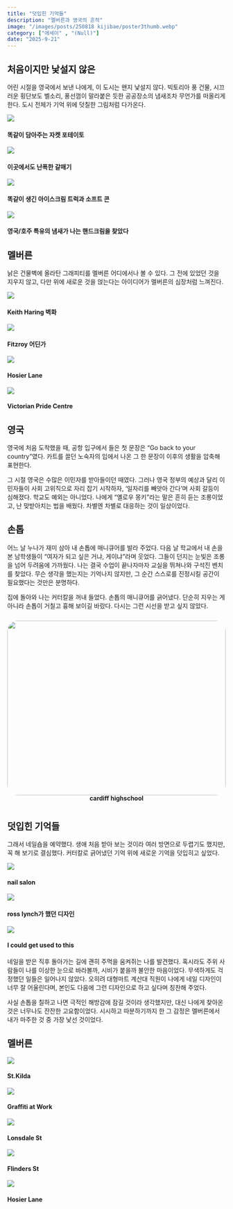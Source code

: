 ```yaml
---
title: "덧입힌 기억들"
description: "멜버른과 영국의 흔적"
image: "/images/posts/250818 kijibae/poster3thumb.webp"
category: ["에세이" , "(Null)"]
date: "2025-9-21"
---
```


## 처음이지만 낯설지 않은

어린 시절을 영국에서 보낸 나에게, 이 도시는 왠지 낯설지 않다. 빅토리아 풍 건물, 시끄러운 횡단보도 벨소리, 풍선껌이 말라붙은 듯한 공공장소의 냄새조차 무언가를 떠올리게 한다. 도시 전체가 기억 위에 덧칠한 그림처럼 다가온다.



<div class="my-carousel">
  <div
    class="my-carousel-scroll"
    onwheel="
      if (this.matches(':hover')) {
        event.preventDefault();
        this.scrollBy({left: event.deltaY, behavior: 'auto'});
      }
    "
  >
    <div class="my-carousel-item">
      <img src="/images/posts/250818 kijibae/uk1.webp" class="my-carousel-img" />
      <h4 class="my-carousel-title">똑같이 담아주는 자켓 포테이토</h4>
    </div>
    <div class="my-carousel-item">
      <img src="/images/posts/250818 kijibae/uk2.webp" class="my-carousel-img" />
      <h4 class="my-carousel-title">이곳에서도 난폭한 갈매기</h4>
    </div>
    <div class="my-carousel-item">
      <img src="/images/posts/250818 kijibae/uk3.webp" class="my-carousel-img" />
      <h4 class="my-carousel-title">똑같이 생긴 아이스크림 트럭과 소프트 콘</h4>
    </div>
    <div class="my-carousel-item">
      <img src="/images/posts/250818 kijibae/uk6.webp" class="my-carousel-img" />
      <h4 class="my-carousel-title">영국/호주 특유의 냄새가 나는 핸드크림을 찾았다</h4>
    </div>
  </div>
</div>

## 멜버른

낡은 건물벽에 올라탄 그래피티를 멜버른 어디에서나 볼 수 있다. 그 전에 있었던 것을 지우지 않고, 다만 위에 새로운 것을 얹는다는 아이디어가 멜버른의 심장처럼 느껴진다.

<div class="my-carousel">
  <div
    class="my-carousel-scroll"
    onwheel="
      if (this.matches(':hover')) {
        event.preventDefault();
        this.scrollBy({left: event.deltaY, behavior: 'auto'});
      }
    "
  >
    <div class="my-carousel-item">
      <img src="/images/posts/250818 kijibae/doodle1.webp" class="my-carousel-img" />
      <h4 class="my-carousel-title">Keith Haring 벽화</h4>
    </div>
    <div class="my-carousel-item">
      <img src="/images/posts/250818 kijibae/doodle2.webp" class="my-carousel-img" />
      <h4 class="my-carousel-title">Fitzroy 어딘가</h4>
    </div>
    <div class="my-carousel-item">
      <img src="/images/posts/250818 kijibae/doodle5.webp" class="my-carousel-img" />
      <h4 class="my-carousel-title">Hosier Lane</h4>
    </div>
    <div class="my-carousel-item">
      <img src="/images/posts/250818 kijibae/doodle4.webp" class="my-carousel-img" />
      <h4 class="my-carousel-title">Victorian Pride Centre</h4>
    </div>
  </div>
</div>

## 영국

영국에 처음 도착했을 때, 공항 입구에서 들은 첫 문장은 “Go back to your country”였다. 카트를 끌던 노숙자의 입에서 나온 그 한 문장이 이후의 생활을 압축해 표현한다.

그 시절 영국은 수많은 이민자를 받아들이던 때였다. 그러나 영국 정부의 예상과 달리 이민자들이 사회 고위직으로 자리 잡기 시작하자, ‘일자리를 빼앗아 간다’며 사회 갈등이 심해졌다. 학교도 예외는 아니었다. 나에게 “옐로우 몽키”라는 말은 흔히 듣는 조롱이었고, 난 맞받아치는 법을 배웠다. 차별엔 차별로 대응하는 것이 일상이었다.


## 손톱

어느 날 누나가 재미 삼아 내 손톱에 매니큐어를 발라 주었다. 다음 날 학교에서 내 손을 본 남학생들이 “여자가 되고 싶은 거냐, 게이냐”라며 웃었다. 그들이 던지는 눈빛은 조롱을 넘어 두려움에 가까웠다. 나는 결국 수업이 끝나자마자 교실을 뛰쳐나와 구석진 벤치를 찾았다. 무슨 생각을 했는지는 기억나지 않지만, 그 순간 스스로를 진정시킬 공간이 필요했다는 것만은 분명하다.

집에 돌아와 나는 커터칼을 꺼내 들었다. 손톱의 매니큐어를 긁어냈다. 단순히 지우는 게 아니라 손톱이 거칠고 흉해 보이길 바랐다. 다시는 그런 시선을 받고 싶지 않았다.

<div style="display: flex; gap: 8px; padding: 0.8em 0;">
  <div style="flex:1; display: flex; flex-direction: column; align-items: center;">
    <img src="/images/posts/250818 kijibae/highschool1.webp"
         style="width: 100%; aspect-ratio: 5/4; object-fit: cover; border-radius: 24px; display: block;">
    <h4 style="margin: 0; line-height: 1;">cardiff highschool</h4>
  </div>
</div>


## 덧입힌 기억들

그래서 네일숍을 예약했다. 생애 처음 받아 보는 것이라 여러 방면으로 두렵기도 했지만, 꼭 해 보기로 결심했다. 커터칼로 긁어냈던 기억 위에 새로운 기억을 덧입히고 싶었다.

<div class="my-carousel">
  <div
    class="my-carousel-scroll"
    onwheel="
      if (this.matches(':hover')) {
        event.preventDefault();
        this.scrollBy({left: event.deltaY, behavior: 'auto'});
      }
    "
  >
    <div class="my-carousel-item">
      <img src="/images/posts/250818 kijibae/salon1.webp" class="my-carousel-img" />
      <h4 class="my-carousel-title">nail salon</h4>
    </div>
    <div class="my-carousel-item">
      <img src="/images/posts/250818 kijibae/nail ugc5.webp" class="my-carousel-img" />
      <h4 class="my-carousel-title">ross lynch가 했던 디자인</h4>
    </div>
    <div class="my-carousel-item">
      <img src="/images/posts/250818 kijibae/nail ugc4.webp" class="my-carousel-img" />
      <h4 class="my-carousel-title">I could get used to this</h4>
    </div>
  </div>
</div>

네일을 받은 직후 돌아가는 길에 괜히 주먹을 움켜쥐는 나를 발견했다. 혹시라도 주위 사람들이 나를 이상한 눈으로 바라볼까, 시비가 붙을까 불안한 마음이었다. 무색하게도 걱정했던 일들은 일어나지 않았다. 오히려 대형마트 계산대 직원이 나에게 네일 디자인이 너무 잘 어울린다며, 본인도 다음에 그런 디자인으로 하고 싶다며 칭찬해 주었다.

사실 손톱을 칠하고 나면 극적인 해방감에 잠길 것이라 생각했지만, 대신 나에게 찾아온 것은 너무나도 잔잔한 고요함이었다. 시시하고 따분하기까지 한 그 감정은 멜버른에서 내가 마주한 것 중 가장 낯선 것이었다.


## 멜버른

<div class="my-carousel">
  <div
    class="my-carousel-scroll"
    onwheel="
      if (this.matches(':hover')) {
        event.preventDefault();
        this.scrollBy({left: event.deltaY, behavior: 'auto'});
      }
    "
  >
    <div class="my-carousel-item">
      <img src="/images/posts/250818 kijibae/poster3.webp" class="my-carousel-img" />
      <h4 class="my-carousel-title">St.Kilda</h4>
    </div>
    <div class="my-carousel-item">
      <img src="/images/posts/250818 kijibae/doodle6.webp" class="my-carousel-img" />
      <h4 class="my-carousel-title">Graffiti at Work</h4>
    </div>
    <div class="my-carousel-item">
      <img src="/images/posts/250818 kijibae/melb4.webp" class="my-carousel-img" />
      <h4 class="my-carousel-title">Lonsdale St</h4>
    </div>
        <div class="my-carousel-item">
      <img src="/images/posts/250818 kijibae/melb5.webp" class="my-carousel-img" />
      <h4 class="my-carousel-title">Flinders St</h4>
    </div>
            <div class="my-carousel-item">
      <img src="/images/posts/250818 kijibae/doodle3.webp" class="my-carousel-img" />
      <h4 class="my-carousel-title">Hosier Lane</h4>
    </div>
  </div>
</div>

<!--
## Matthew

<div class="my-carousel">
  <div
    class="my-carousel-scroll"
    onwheel="
      if (this.matches(':hover')) {
        event.preventDefault();
        this.scrollBy({left: event.deltaY, behavior: 'auto'});
      }
    "
  >
    <div class="my-carousel-item">
      <img src="/images/posts/250818 kijibae/matt1.jpg" class="my-carousel-img" />
      <h4 class="my-carousel-title">school party</h4>
    </div>
    <div class="my-carousel-item">
      <img src="/images/posts/250818 kijibae/matt2.jpg" class="my-carousel-img" />
      <h4 class="my-carousel-title">school</h4>
    </div>
  </div>
</div>

내가 제일 친했던 영국 친구 매튜다. 그는 영국에서 학교를 다니게 된 첫날부터 눈에 띄었다. 먼 거리에서도 그에게 시선이 갔던 이유는, 이제까지 만나본 사람들 중에서 단연 제일 독자적인 존재었기 때문이다. 

이민자가 많은 영국의 학교에서는 인종이나 언어, 혹은 원어민 학생들끼리 무리를 지어 몰려다니는 풍경이 흔했다. 하지만 매튜는 어느 한 무리에 속하지 않았다. 이 무리 저 무리를 자유롭게 오가며 농담을 주고받다가도, 어느 순간 혼자 훌쩍 사라지곤 했다. Registration 시간마다 테이블 사이를 누비며 농담을 건네는 그의 모습은 마치 꽃밭을 누비는 꿀벌 같았다. 독립적이면서도 동시에 누구보다 사교적인 그의 모습은, 나에게는 양립할 수 없는 특징처럼 보였다.

아쉽지만 사진이 거의 남아있지 않다. 노키아와 블랙베리가 대세이던 시기였던만큼 디지털카메라를 따로 들고있는게 아니라면, 사진을 찍지 못했던게 당연한 시기다. 오히려 그 덕분에 우리가 끔찍하리만큼 철없는 장난을 치며 시내를 돌아다녔던 기억들이 머릿속엔 더욱 뚜렷하게 남아있는듯하다.

<div style="display: flex; gap: 8px; padding: 0.8em 0;">
  <div style="flex:1; display: flex; flex-direction: column; align-items: center;">
    <img src="/images/posts/250818 kijibae/amber1.webp"
         style="width: 100%; aspect-ratio: 5/4; object-fit: cover; border-radius: 24px; display: block;">
    <h4 style="margin: 0 0 0 0; line-height: 1;">Dating Amber, 2020, 영화</h4>
  </div>
  </div>

15년이 지난 지금도 매튜를 떠올리면 얼굴에 웃음이 번진다. 그는 언제나 타인을 돕는 일에 망설임이 없었고, 그가 내밀은 손엔 계산이 없었다. 다정하다라는 말을 그에게서 처음 배운 것만 같다.

지나간 일은 바꿀 수 없다. 중요한 건, 그 흔적 위에 무엇을 그려 넣느냐다.


<!--
영국에서는 싸움이 붙으면 학교밖 공터에서 맞짱을 까는 나름의 문화가 있었는데, 그래서 학교 선생들이 경찰을 불러 하교동행을 하는 일이 흔히 있었다. 그런 경찰동행이 나에게도 필요하다고 느끼게 되는 순간이 올 줄은 상상도 못했다! 어느 날 하교하는 길에 어떤 남학생과 갑작스럽게 시비가 크게 붙었는데, 쌍욕을 주고 받는 소리에 싸움 구경하러 수백 명의 학생들이 몰려들어 학교 주변 공터로 떠밀렸다. 시비털린 학생은 맞짱을 까겠다며 가방을 바닥에 던지고 몸을 풀고 있었다. 5분도 안되는 짧은 시간에 순식간에 일어난 일이라 나는 상황파악도 제대로 되지않았지만, 솔직히 상대방이 좀 덩치만 크지 지능이 낮고 심하게 둔한편이어서 그렇게 무섭진 않았다. 하지만 영화에 나오는 것처럼 수백명이 나를 에워싸고 쌈박질 하라고 chanting 을 하고있으니 그 상황이 어벙벙했다. 매튜는 어디서 소식을 들고 달려왔는지 수백명을 뚫고 들어와서는 모두에게 집에 가라고 소리질렀다. 나에게 맞짱을 까자던 학생한테도 말로 위협하더니 집에 보내버리는 모습은 정말 경이로웠다. 혼자서 수백명을 정리하고 난 뒤에는 내가 다친 곳은 없는지, 집에 잘 갈수있는지 끝까지 확인해주던 모습이 그렇게 듬직해보일수없었다. 내가 영국을 떠나 한국으로 돌아가던 날, 매튜는 깜짝 이벤트를 준비했다. 모두가 함께 나눌 수 있는 디저트를 챙겨와 학생들을 불러 모았고, 내게 송별 인사를 할 수 있는 자리를 만들었다. 그가 먼저 내 교복에 사인펜으로 메시지를 적어주었고, 주변 학생들도 차례차례 글을 남겼다. 사실 나는 학교 안에서 큰 존재감 없이 지내던 학생이었기에, 그렇게 정식으로 송별 인사를 받으리라고는 상상도 못했다. 오랜 시간을 함께한 것은 아니었지만, 그 덕분에 나는 잠시나마 ‘이방인’이라는 사실을 잊을 수 있었다.
-->